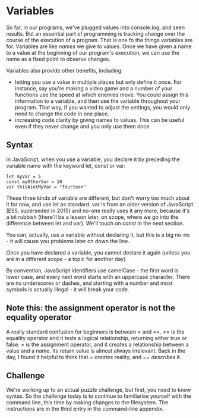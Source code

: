 # Variables

So far, in our programs, we've plugged values into console.log, and seen results. But an essential part of programming is tracking change over the course of the execution of a program. That is one fo the things variables are for. Variables are like _names_ we give to values. Once we have given a name to a value at the beginning of our program's execution, we can use the name as a fixed point to observe changes.

Variables also provide other benefits, including:
- letting you use a value in multiple places but only define it once. For instance, say you're making a video game and a number of your functions use the speed at which enemies move. You could assign this information to a variable, and then use the variable throughout your program. That way, if you wanted to adjust the settings, you would only need to change the code in one place.
- increasing code clarity by giving names to values. This can be useful even if they never change and you only use them once

## Syntax

In JavaScript, when you use a variable, you declare it by preceding the variable name with the keyword let, const or var:

```
let myVar = 5
const myOtherVar = 10
var thisAintMyVar = "fourteen"
```

These three kinds of variable are different, but don't worry too much about it for now, and use let as standard. var is from an older version of JavaScript (ES5, superseded in 2015) and no-one really uses it any more, because it's a bit rubbish (there'll be a lesson later, on scope, where we go into the difference between let and var). We'll touch on _const_ in the next section.

You can, actually, use a variable without declaring it, but this is a big no-no - it will cause you problems later on down the line.

Once you have declared a variable, you cannot declare it again (unless you are in a different _scope_ - a topic for another day)

By convention, JavaScript identifiers use camelCase - the first word is lower case, and every next word starts with an uppercase character. There are no underscores or dashes, and starting with a number and most symbols is actually illegal - it will break your code.


## Note this: the assignment operator is not the equality operator

A really standard confusion for beginners is between = and ==. == is the equality operator and it tests a logical relationship, returning either true or false. = is the assignment operator, and it creates a relationship between a value and a name. Its return value is almost always irrelevant. Back in the day, I found it helpful to think that = _creates_ reality, and == _describes_ it.

## Challenge

 We're working up to an actual puzzle challenge, but first, you need to know syntax. So the challenge today is to continue to familiarise yourself with the command line, this time by making changes to the filesystem. The instructions are in the third entry in the command-line appendix.


